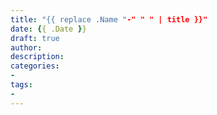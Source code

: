 ```yaml
---
title: "{{ replace .Name "-" " " | title }}"
date: {{ .Date }}
draft: true
author: 
description: 
categories:
- 
tags:
-
---
```

